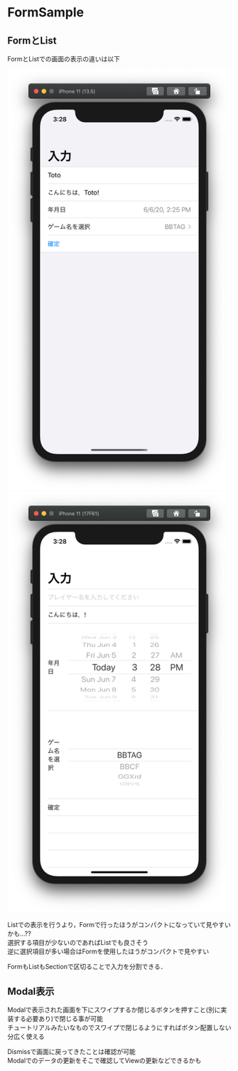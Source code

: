 # FormSample

## FormとList

FormとListでの画面の表示の違いは以下

![Form](./img/Form.png)
![List](./img/List.png)

Listでの表示を行うより，Formで行ったほうがコンパクトになっていて見やすいかも...??  
選択する項目が少ないのであればListでも良さそう  
逆に選択項目が多い場合はFormを使用したほうがコンパクトで見やすい

FormもListもSectionで区切ることで入力を分割できる．  

## Modal表示

Modalで表示された画面を下にスワイプするか閉じるボタンを押すこと(別に実装する必要あり)で閉じる事が可能  
チュートリアルみたいなものでスワイプで閉じるようにすればボタン配置しない分広く使える

Dismissで画面に戻ってきたことは確認が可能  
Modalでのデータの更新をそこで確認してViewの更新などできるかも
